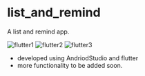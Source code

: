# list_and_remind

A list and remind app.

![flutter1](https://user-images.githubusercontent.com/61508084/75363217-7949c980-58c2-11ea-8889-26b2738dce0c.png)
![flutter2](https://user-images.githubusercontent.com/61508084/75363375-b57d2a00-58c2-11ea-918d-74a72514ec5d.png)
![flutter3](https://user-images.githubusercontent.com/61508084/75363381-b746ed80-58c2-11ea-810e-c2601be842ca.png)


- developed using AndriodStudio and flutter
- more functionality to be added soon.


